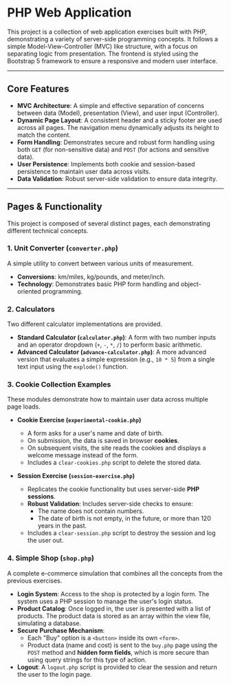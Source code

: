 # PHP Web Application

This project is a collection of web application exercises built with PHP, demonstrating a variety of server-side programming concepts.
It follows a simple Model-View-Controller (MVC) like structure, with a focus on separating logic from presentation.
The frontend is styled using the Bootstrap 5 framework to ensure a responsive and modern user interface.

---

## Core Features

- **MVC Architecture**: A simple and effective separation of concerns between data (Model), presentation (View), and user input (Controller).
- **Dynamic Page Layout**: A consistent header and a sticky footer are used across all pages. The navigation menu dynamically adjusts its height to match the content.
- **Form Handling**: Demonstrates secure and robust form handling using both `GET` (for non-sensitive data) and `POST` (for actions and sensitive data).
- **User Persistence**: Implements both cookie and session-based persistence to maintain user data across visits.
- **Data Validation**: Robust server-side validation to ensure data integrity.

---

## Pages & Functionality

This project is composed of several distinct pages, each demonstrating different technical concepts.

### 1. Unit Converter (`converter.php`)

A simple utility to convert between various units of measurement.
- **Conversions**: km/miles, kg/pounds, and meter/inch.
- **Technology**: Demonstrates basic PHP form handling and object-oriented programming.

### 2. Calculators
Two different calculator implementations are provided.
- **Standard Calculator (`calculator.php`)**: A form with two number inputs and an operator dropdown (`+`, `-`, `*`, `/`) to perform basic arithmetic.
- **Advanced Calculator (`advance-calculator.php`)**: A more advanced version that evaluates a simple expression (e.g., `10 * 5`) from a single text input using the `explode()` function.

### 3. Cookie Collection Examples
These modules demonstrate how to maintain user data across multiple page loads.

- **Cookie Exercise (`experimental-cookie.php`)**
  - A form asks for a user's name and date of birth.
  - On submission, the data is saved in browser **cookies**.
  - On subsequent visits, the site reads the cookies and displays a welcome message instead of the form.
  - Includes a `clear-cookies.php` script to delete the stored data.

- **Session Exercise (`session-exercise.php`)**
  - Replicates the cookie functionality but uses server-side **PHP sessions**.
  - **Robust Validation**: Includes server-side checks to ensure:
    - The name does not contain numbers.
    - The date of birth is not empty, in the future, or more than 120 years in the past.
  - Includes a `clear-session.php` script to destroy the session and log the user out.

### 4. Simple Shop (`shop.php`)

A complete e-commerce simulation that combines all the concepts from the previous exercises.

- **Login System**: Access to the shop is protected by a login form. The system uses a PHP session to manage the user's login status.
- **Product Catalog**: Once logged in, the user is presented with a list of products. The product data is stored as an array within the view file, simulating a database.
- **Secure Purchase Mechanism**: 
  - Each "Buy" option is a `<button>` inside its own `<form>`.
  - Product data (name and cost) is sent to the `buy.php` page using the `POST` method and **hidden form fields**, which is more secure than using query strings for this type of action.
- **Logout**: A `logout.php` script is provided to clear the session and return the user to the login page.

